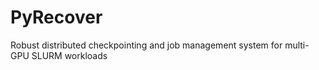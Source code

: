 # PyRecover
Robust distributed checkpointing and job management system for multi-GPU SLURM workloads
